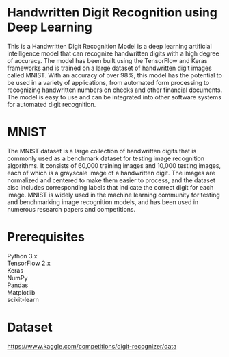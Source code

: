 # ****Handwritten Digit Recognition using Deep Learning****

This is a Handwritten Digit Recognition Model is a deep learning artificial intelligence model that can recognize handwritten digits with a high degree of accuracy. The model has been built using the TensorFlow and Keras frameworks and is trained on a large dataset of handwritten digit images called MNIST. With an accuracy of over 98%, this model has the potential to be used in a variety of applications, from automated form processing to recognizing handwritten numbers on checks and other financial documents. The model is easy to use and can be integrated into other software systems for automated digit recognition.

# **MNIST**

The MNIST dataset is a large collection of handwritten digits that is commonly used as a benchmark dataset for testing image recognition algorithms. It consists of 60,000 training images and 10,000 testing images, each of which is a grayscale image of a handwritten digit. The images are normalized and centered to make them easier to process, and the dataset also includes corresponding labels that indicate the correct digit for each image. MNIST is widely used in the machine learning community for testing and benchmarking image recognition models, and has been used in numerous research papers and competitions.

# Prerequisites # 

Python 3.x <br>
TensorFlow 2.x <br>
Keras <br>
NumPy <br>
Pandas <br>
Matplotlib <br>
scikit-learn <br>

# Dataset #
https://www.kaggle.com/competitions/digit-recognizer/data
